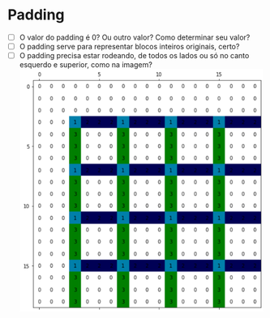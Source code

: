 # Padding
- [ ] O valor do padding é 0? Ou outro valor? Como determinar seu valor?
- [ ] O padding serve para representar blocos inteiros originais, certo?
- [ ] O padding precisa estar rodeando, de todos os lados ou só no canto esquerdo e superior, como na imagem?
  ![Alt text](padding_sup_esq.png)
